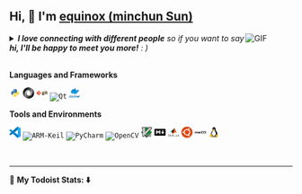 <!---
- 👋 Hi, I’m @equinox-sun
- 👀 I’m interested in coding
- 🌱 I’m currently learning golang
- 💞️ I’m looking to collaborate on ...
- 📫 How to reach me ...
equinox-sun/equinox-sun is a ✨ special ✨ repository because its `README.md` (this file) appears on your GitHub profile.
You can click the Preview link to take a look at your changes.
--->

## Hi, 👋  I'm <a href="https://github.com/equinox-sun/" target="_blank">equinox (minchun Sun)</a>

<img align="right" alt="GIF" src="https://media.giphy.com/media/LnQjpWaON8nhr21vNW/giphy.gif" width="84" title="Say HI"> <details><summary><em><b>I love connecting with different people</b> so if you want to say <b>hi, I'll be happy to meet you more!</b> : )</em></summary>

<!--my introduction start-->
You can find how to contact me in the following paltform icon url. You can follow me to find something more interesting.

- 🔭 I’m currently writing some amateur [open source projects](https://github.com/equinox-sun?tab=repositories), at [@equinox-sun](https://github.com/equinox-sun). A closed-loop online studying open-source repo is public at [<i><b>@docker-cli</b></i>](https://github.com/docker/cli) <a href="https://github.com/equinox-sun"><sup><i><b>Hot</b></i></sup></a>, and more interesting project can be found at [My GitHub repos](https://github.com/equinox-sun?tab=repositories).

- 🌱 Some notebook can find in [here](https://github.com/equinox-sun/equinox-sun).
- 💬 Be free to ask me about anything [here](https://github.com/equinox-sun/equinox-sun/issues).

---
</details>

<!--my introduction end -->

<br>
<!--
<p align="center">
  <a href="https://github.com/equinox-sun" class="rich-diff-level-one">
    <img src="https://github-readme-stats.vercel.app/api?username=equinox-sun&title_color=333&text_color=777" alt="equinox's Stats" >
    <img src="https://github-readme-stats.vercel.app/api?username=equinox-sun&hide=issues&title_color=333&text_color=777" alt="equinox's Stats" >
  </a>
</p>

<p align="center">
  <a href= "https://imgconvert.csdnimg.cn/aHR0cHM6Ly9tbWJpei5xcGljLmNuL21tYml6X3BuZy9aTmRoV05pYjNJUkIzZk5ldWVGZEQ4YnZ4cXlzbXRtRktUTGdFSXZOMUdnTHhDNXV0Y1VBZVJ0T0lJa0hTZTVnVGowamVtZUVOQTJJMHhiU0xjQ3VrVVEvNjQw?x-oss-process=image/format,png" target="_blank" alt="WeChat" title="WeChat">
    <img src="https://img.icons8.com/ios-filled/50/000000/weixing.png" width="28px"/>
  </a>
  &emsp;
  <a href="#" target="_blank" alt="CSDN" title="CSDN">
    <img src="https://img.icons8.com/material/48/000000/csdn.png" width="30px"/>
  </a>
  &emsp;
  <a href="#" target="_blank" alt="Zhihu" title="Zhihu">
    <img src="https://img.icons8.com/material-two-tone/50/000000/zhihu.png" width="28px"/>
  </a>
  &emsp;
  <a href="#" target="_blank" alt="Bilibili" title="Bilibili">
    <img src="https://user-images.githubusercontent.com/29084184/166415345-91925d37-c66f-448f-8d75-c8355fe0b692.png" width="30px"/>
  </a>
  &emsp;
  <a href= "#" target="_blank" alt="Instagram" title="Instagram">
    <img src="https://img.icons8.com/ios-glyphs/256/000000/instagram-new.svg" width="28px"/>
  </a>
  &emsp;
  <a href="#" target="_blank" alt="YouTube" title="YouTube">
    <img src="https://img.icons8.com/ios-filled/50/000000/youtube-play.png" width="30px"/>
  </a>
  &emsp;
  <a href="#" target="_blank" alt="LinkedIn" title="LinkedIn">
    <img src="https://img.icons8.com/ios-filled/256/000000/linkedin.svg" width="26px"/>
  </a>
  &emsp;
  <br><br>
  <strong>Check out my work below!</strong>
  <br><br>
  <a href="https://github.com/equinox-sun">
    <img src="https://badges.pufler.dev/visits/equinox-sun/equinox-sun?style=flat-square&color=black&logo=github">
  </a>
  <a href="https://github.com/equinox-sun">
    <img src="https://badges.pufler.dev/years/equinox-sun?style=flat-square&color=black&logo=github">
  </a>
  <a href="https://github.com/equinox-sun?tab=repositories">
    <img src="https://badges.pufler.dev/repos/equinox-sun?style=flat-square&color=black&logo=github">
  </a>
  <a href="https://gist.github.com/equinox-sun">
    <img src="https://badges.pufler.dev/gists/equinox-sun?style=flat-square&color=black&logo=github">
  </a>
  <a href="https://github.com/equinox-sun">
    <img src="https://badges.pufler.dev/commits/monthly/equinox-sun?style=flat-square&color=black&logo=github">
  </a>
</p>

-->
<h2></h2>

<img align="right" alt="GIF" src="https://github.com/abhisheknaiidu/abhisheknaiidu/blob/master/code.gif?raw=true" width="343" height="220" title="Do what you like, and do it best!"> &nbsp;&nbsp;&nbsp;&nbsp;

<!-- stackoverflow profile
<a href="#"><img align="right" alt="Profile of equinox-sun on StackOverflow" src="https://stackoverflow.com/users/flair/8317261.png"></a>-->
 
**Languages and Frameworks**

<code><img height="20" src="https://raw.githubusercontent.com/github/explore/80688e429a7d4ef2fca1e82350fe8e3517d3494d/topics/python/python.png" alt="Python" title="Python"></code>
<code><img height="20" src="https://raw.githubusercontent.com/github/explore/80688e429a7d4ef2fca1e82350fe8e3517d3494d/topics/json/json.png" alt="JSON" title="JSON"></code>
<code><img height="20" src="https://raw.githubusercontent.com/github/explore/80688e429a7d4ef2fca1e82350fe8e3517d3494d/topics/git/git.png" alt="Git" title="Git"></code>
<code><img height="20" src="https://user-images.githubusercontent.com/29084184/183043709-bf66d400-014c-4332-861a-7edc5ae610b9.png" alt="Qt" title="Qt"></code>
<code><img height="20" src="https://raw.githubusercontent.com/github/explore/80688e429a7d4ef2fca1e82350fe8e3517d3494d/topics/docker/docker.png" alt="Docker" title="Docker"></code>

**Tools and Environments**

<code><img height="20" src="https://raw.githubusercontent.com/github/explore/80688e429a7d4ef2fca1e82350fe8e3517d3494d/topics/visual-studio-code/visual-studio-code.png" alt="VSCode" title="VSCode"></code>
<code><img height="20" src="https://user-images.githubusercontent.com/29084184/128668555-59d96329-2e64-4370-bfdc-89bf7a12aea8.png" alt="ARM-Keil" title="ARM-Keil"></code>
<code><img height="20" src="https://images.nowcoder.com/images/20180629/0_1530258305740_67F7BB46DE9FC78164CA628F2CE05C37" alt="PyCharm" title="PyCharm"></code>
<code><img height="20" src="https://camo.githubusercontent.com/ce9fb3389462f2c9444f863e410f0d17d04b216beba8749a015011887eadfbaf/68747470733a2f2f7777772e766563746f726c6f676f2e7a6f6e652f6c6f676f732f6f70656e63762f6f70656e63762d69636f6e2e737667" alt="OpenCV" title="OpenCV"></code>
<code><img height="20" src="https://raw.githubusercontent.com/github/explore/80688e429a7d4ef2fca1e82350fe8e3517d3494d/topics/vim/vim.png" alt="Vim" title="Vim"></code>
<code><img height="20" src="https://raw.githubusercontent.com/github/explore/80688e429a7d4ef2fca1e82350fe8e3517d3494d/topics/markdown/markdown.png" alt="Markdown" title="MarkDown"></code>
<code><img height="20" src="https://raw.githubusercontent.com/github/explore/80688e429a7d4ef2fca1e82350fe8e3517d3494d/topics/matlab/matlab.png" alt="Matlab" title="Matlab"></code>
<code><img height="20" src="https://raw.githubusercontent.com/github/explore/80688e429a7d4ef2fca1e82350fe8e3517d3494d/topics/ubuntu/ubuntu.png" alt="Ubuntu" title="Ubuntu"></code>
<code><img height="20" src="https://raw.githubusercontent.com/github/explore/80688e429a7d4ef2fca1e82350fe8e3517d3494d/topics/macos/macos.png" alt="MacOS" title="MacOS"></code>
<code><img height="20" src="https://raw.githubusercontent.com/github/explore/80688e429a7d4ef2fca1e82350fe8e3517d3494d/topics/linux/linux.png" alt="Linux" title="Linux"></code>

<br>

---

🚧 **My Todoist Stats: ⬇️**
